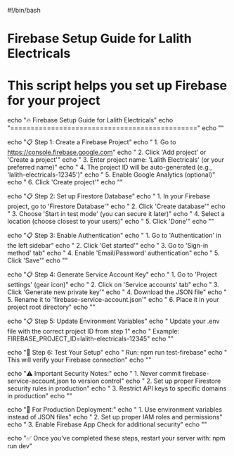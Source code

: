 #!/bin/bash

# Firebase Setup Guide for Lalith Electricals
# This script helps you set up Firebase for your project

echo "🔥 Firebase Setup Guide for Lalith Electricals"
echo "=============================================="
echo ""

echo "📋 Step 1: Create a Firebase Project"
echo "   1. Go to https://console.firebase.google.com"
echo "   2. Click 'Add project' or 'Create a project'"
echo "   3. Enter project name: 'Lalith Electricals' (or your preferred name)"
echo "   4. The project ID will be auto-generated (e.g., 'lalith-electricals-12345')"
echo "   5. Enable Google Analytics (optional)"
echo "   6. Click 'Create project'"
echo ""

echo "📋 Step 2: Set up Firestore Database"
echo "   1. In your Firebase project, go to 'Firestore Database'"
echo "   2. Click 'Create database'"
echo "   3. Choose 'Start in test mode' (you can secure it later)"
echo "   4. Select a location (choose closest to your users)"
echo "   5. Click 'Done'"
echo ""

echo "📋 Step 3: Enable Authentication"
echo "   1. Go to 'Authentication' in the left sidebar"
echo "   2. Click 'Get started'"
echo "   3. Go to 'Sign-in method' tab"
echo "   4. Enable 'Email/Password' authentication"
echo "   5. Click 'Save'"
echo ""

echo "📋 Step 4: Generate Service Account Key"
echo "   1. Go to 'Project settings' (gear icon)"
echo "   2. Click on 'Service accounts' tab"
echo "   3. Click 'Generate new private key'"
echo "   4. Download the JSON file"
echo "   5. Rename it to 'firebase-service-account.json'"
echo "   6. Place it in your project root directory"
echo ""

echo "📋 Step 5: Update Environment Variables"
echo "   Update your .env file with the correct project ID from step 1"
echo "   Example: FIREBASE_PROJECT_ID=lalith-electricals-12345"
echo ""

echo "🚀 Step 6: Test Your Setup"
echo "   Run: npm run test-firebase"
echo "   This will verify your Firebase connection"
echo ""

echo "⚠️  Important Security Notes:"
echo "   1. Never commit firebase-service-account.json to version control"
echo "   2. Set up proper Firestore security rules in production"
echo "   3. Restrict API keys to specific domains in production"
echo ""

echo "🔧 For Production Deployment:"
echo "   1. Use environment variables instead of JSON files"
echo "   2. Set up proper IAM roles and permissions"
echo "   3. Enable Firebase App Check for additional security"
echo ""

echo "✅ Once you've completed these steps, restart your server with: npm run dev"

